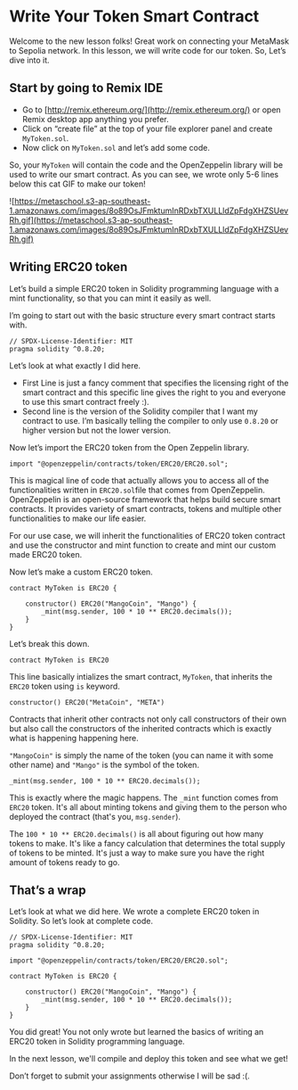 # Write Your Token Smart Contract

Welcome to the new lesson folks! Great work on connecting your MetaMask to Sepolia network. In this lesson, we will write code for our token. So, Let’s dive into it.

## Start by going to Remix IDE

- Go to [http://remix.ethereum.org/](http://remix.ethereum.org/) or open Remix desktop app anything you prefer.
- Click on “create file” at the top of your file explorer panel and create `MyToken.sol`.
- Now click on `MyToken.sol` and let’s add some code.

So, your `MyToken` will contain the code and the OpenZeppelin library will be used to write our smart contract. As you can see, we wrote only 5-6 lines below this cat GIF to make our token!

![https://metaschool.s3-ap-southeast-1.amazonaws.com/images/8o89OsJFmktumInRDxbTXULLldZpFdgXHZSUevRh.gif](https://metaschool.s3-ap-southeast-1.amazonaws.com/images/8o89OsJFmktumInRDxbTXULLldZpFdgXHZSUevRh.gif)


## Writing ERC20 token

Let’s build a simple ERC20 token in Solidity programming language with a mint functionality, so that you can mint it easily as well.

I’m going to start out with the basic structure every smart contract starts with.

```
// SPDX-License-Identifier: MIT
pragma solidity ^0.8.20;
```

Let’s look at what exactly I did here.

- First Line is just a fancy comment that specifies the licensing right of the smart contract and this specific line gives the right to you and everyone to use this smart contract freely :).
- Second line is the version of the Solidity compiler that I want my contract to use. I’m basically telling the compiler to only use `0.8.20` or higher version but not the lower version.

Now let’s import the ERC20 token from the Open Zeppelin library.

```
import "@openzeppelin/contracts/token/ERC20/ERC20.sol";
```

This is magical line of code that actually allows you to access all of the functionalities written in `ERC20.sol`file that comes from OpenZeppelin. OpenZeppelin is an open-source framework that helps build secure smart contracts. It provides variety of smart contracts, tokens and multiple other functionalities to make our life easier.

For our use case, we will inherit the functionalities of ERC20 token contract and use the constructor and mint function to create and mint our custom made ERC20 token.

Now let’s make a custom ERC20 token.

```
contract MyToken is ERC20 {

    constructor() ERC20("MangoCoin", "Mango") {
        _mint(msg.sender, 100 * 10 ** ERC20.decimals());
    }
}
```

Let’s break this down.

```
contract MyToken is ERC20
```

This line basically intializes the smart contract, `MyToken`, that inherits the `ERC20` token using `is` keyword.

```
constructor() ERC20("MetaCoin", "META")
```

Contracts that inherit other contracts not only call constructors of their own but also call the constructors of the inherited contracts which is exactly what is happening happening here. 

`"MangoCoin"` is simply the name of the token (you can name it with some other name) and `"Mango"` is the symbol of the token.

```
_mint(msg.sender, 100 * 10 ** ERC20.decimals());
```

This is exactly where the magic happens. The `_mint` function comes from `ERC20` token. It's all about minting tokens and giving them to the person who deployed the contract (that's you, `msg.sender`).

The `100 * 10 ** ERC20.decimals()` is all about figuring out how many tokens to make. It's like a fancy calculation that determines the total supply of tokens to be minted. It's just a way to make sure you have the right amount of tokens ready to go.

## That’s a wrap

Let’s look at what we did here. We wrote a complete ERC20 token in Solidity. So let’s look at complete code.

```
// SPDX-License-Identifier: MIT
pragma solidity ^0.8.20;

import "@openzeppelin/contracts/token/ERC20/ERC20.sol";

contract MyToken is ERC20 {

    constructor() ERC20("MangoCoin", "Mango") {
        _mint(msg.sender, 100 * 10 ** ERC20.decimals());
    }
}
```

You did great! You not only wrote but learned the basics of writing an ERC20 token in Solidity programming language.

In the next lesson, we'll compile and deploy this token and see what we get!

Don’t forget to submit your assignments otherwise I will be sad :(.

